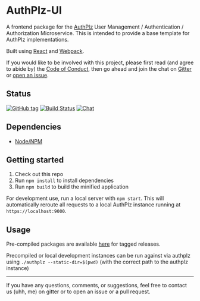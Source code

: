 # AuthPlz-UI

A frontend package for the [AuthPlz](https://github.com/ryankurte/authplz) User Management / Authentication / Authorization Microservice. This is intended to provide a base template for AuthPlz implementations.

Built using [React](https://facebook.github.io/react/) and [Webpack](https://webpack.github.io/).

If you would like to be involved with this project, please first read (and agree to abide by) the [Code of Conduct](https://github.com/ryankurte/authplz-ui/blob/master/CONDUCT.md), then go ahead and join the chat on [Gitter](https://gitter.im/authplz/Lobby) or [open an issue](https://github.com/ryankurte/authplz-ui/issues/new).

## Status


[![GitHub tag](https://img.shields.io/github/tag/authplz/authplz-ui.svg)](https://github.com/authplz/authplz-ui)
[![Build Status](https://travis-ci.org/authplz/authplz-ui.svg)](https://travis-ci.org/authplz/authplz-ui/branches)
[![Chat](https://img.shields.io/gitter/room/gitterHQ/gitter.svg)](https://gitter.im/authplz/Lobby)

## Dependencies

- [Node/NPM](https://nodejs.org/en/)

## Getting started

1. Check out this repo
2. Run `npm install` to install dependencies
3. Run `npm build` to build the minified application

For development use, run a local server with `npm start`. This will automatically reroute all requests to a local AuthPlz instance running at `https://localhost:9000`.

## Usage

Pre-compiled packages are available [here](https://github.com/ryankurte/authplz-ui/releases) for tagged releases.

Precompiled or local development instances can be run against via authplz using `./authplz --static-dir=$(pwd)` (with the correct path to the authplz instance)


------

If you have any questions, comments, or suggestions, feel free to contact us (uhh, me) on gitter or to open an issue or a pull request.